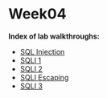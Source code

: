 # Week04
**Index of lab walkthroughs:**

* [SQL Injection]
* [SQLI 1]
* [SQLI 2]
* [SQLI Escaping]
* [SQLI 3]

[SQL Injection]: https://github.com/colton-gabertan/SecurityShepherdLabs/blob/SQL-Injection/README.md
[SQLI 1]: https://github.com/colton-gabertan/SecurityShepherdLabs/blob/SQLI-1/README.md
[SQLI 2]: https://github.com/colton-gabertan/SecurityShepherdLabs/blob/SQLI-2/README.md
[SQLI Escaping]: https://github.com/colton-gabertan/SecurityShepherdLabs/blob/SQLI-Escaping/README.md
[SQLI 3]: https://github.com/colton-gabertan/SecurityShepherdLabs/blob/SQLI-3/README.md
